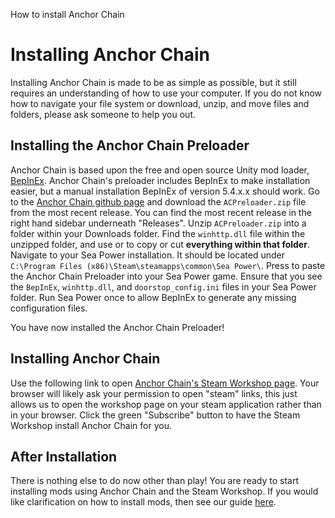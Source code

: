 <link-summary>How to install Anchor Chain</link-summary>
<show-structure for="chapter,procedure" depth="2"/>

# Installing Anchor Chain

<note>
Installing Anchor Chain is made to be as simple as possible, but it still requires an understanding of how to use your computer.
If you do not know how to navigate your file system or download, unzip, and move files and folders, please ask someone to help you out.
</note>

## Installing the Anchor Chain Preloader

<tip>
Anchor Chain is based upon the free and open source Unity mod loader, 
<a href="https://docs.bepinex.dev/articles/index.html" summary="Official BepInEx documentation">BepInEx</a>.
Anchor Chain's preloader includes BepInEx to make installation easier, but a manual installation BepInEx of version 5.4.x.x should work.
</tip>

<procedure title="How To Install the Anchor Chain Preloader">
<step>
Go to the <a href="https://github.com/SeaPower-Modders/AnchorChain">Anchor Chain github page</a> and download the <code>ACPreloader.zip</code> file from the most recent release.
You can find the most recent release in the right hand sidebar underneath "Releases".
</step>
<step>
Unzip <code>ACPreloader.zip</code> into a folder within your Downloads folder.
</step>
<step>
Find the <code>winhttp.dll</code> file within the unzipped folder, and use <shortcut key="$Copy"/> or <shortcut key="$Cut"/> to copy or cut <b>everything within that folder</b>.
</step>
<step>
Navigate to your Sea Power installation.
It should be located under <code>C:\Program Files (x86)\Steam\steamapps\common\Sea Power\</code>.
</step>
<step>
Press <shortcut key="$Paste"/> to paste the Anchor Chain Preloader into your Sea Power game.
</step>
<step>
Ensure that you see the <code>BepInEx</code>, <code>winhttp.dll</code>, and <code>doorstop_config.ini</code> files in your Sea Power folder.
</step>
<step>
Run Sea Power once to allow BepInEx to generate any missing configuration files.
</step>

You have now installed the Anchor Chain Preloader!
</procedure>

## Installing Anchor Chain

<procedure title="How To Install Anchor Chain">
<step>
<!--suppress XmlUnresolvedReference -->
Use the following link to open <a href="steam://openurl/https://steamcommunity.com/sharedfiles/filedetails/?id=3380210757">Anchor Chain's Steam Workshop page</a>.
<note>
Your browser will likely ask your permission to open "steam" links, this just allows us to open the workshop page on your steam application rather than in your browser.
</note>
</step>
<step>
Click the green "Subscribe" button to have the Steam Workshop install Anchor Chain for you.
</step>
</procedure>

## After Installation

There is nothing else to do now other than play!
You are ready to start installing mods using Anchor Chain and the Steam Workshop.
If you would like clarification on how to install mods, then see our guide 
<a href="Installing-Mods.md">here</a>.